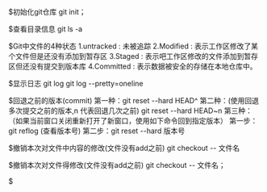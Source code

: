 $初始化git仓库
	git init；

$查看目录信息
	git ls -a



$Git中文件的4种状态
	1.untracked  : 未被追踪
	2.Modified 	 : 表示工作区修改了某个文件但是还没有添加到暂存区
	3.Staged     : 表示吧工作区修改的文件添加到暂存区但还没有提交到版本库
	4.Committed  : 表示数据被安全的存储在本地仓库中。

$显示日志
	git log
	git log --pretty=oneline

$回退之前的版本(commit)
	第一种：git reset --hard HEAD^
	第二种：(使用回退多次提交之前的版本,n 代表回退几次之前) git reset --hard HEAD~n
	第三种：（如果当前窗口关闭重新打开了新窗口，使用如下命令回到指定版本）
			第一步：git reflog (查看版本号)
			第二步：git reset --hard 版本号

$撤销本次对文件中内容的修改(文件没有add之前)
	git checkout -- 文件名

$撤销本次对文件得修改(文件没有add之前)
	git checkout -- 文件名；

$


$$$$$$$$$$$$$$$$